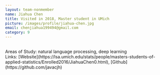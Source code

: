```yaml
---
layout: team-nonmember
name: Jiahua Chen
title: Visited in 2018, Master student in UMich
picture: /images/profile/jiahua-chen.jpg
email: chenjiahua199494@gmail.com
category: 9
---
```


<br/>
Areas of Study: natural language processing, deep learning
<br/>
Links: [Website](https://lsa.umich.edu/stats/people/masters-students-of-applied-statistics/Enrolled2016/JiahuaChen0.html), [Github](https://github.com/javacjh)

